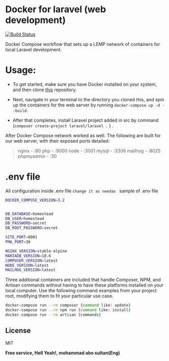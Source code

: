 # Docker for laravel (web development)

[![Build Status](https://travis-ci.org/joemccann/dillinger.svg?branch=master)](https://travis-ci.org/joemccann/dillinger)

Docker Compose workflow that sets up a LEMP network of containers for local Laravel development.

# Usage:
- To get started, make sure you have Docker installed on your system, and then clone [this](https://github.com/Mohammee/laravel-docker.git) repository.

 - Next, navigate in your terminal to the directory you cloned this, and spin up the containers for the web server by running ``docker-compose up -d --build``.

 - After that completes, install Laravel project added in src by command (`` composer create-project laravel/laravel . `` ) .
 
 
After Docker Compose network worked as well. 
The following are built for our web server, with their exposed ports detailed:

> nginx - :80
> php - :9000
> node - :3001
> mysql - :3306
> mailhog - :8025
> phpmyadmin - :30

# .env file 
All configuration inside .env file ``change it as needas ``
sample of .env file
```sh
DOCKER_COMPOSE_VERSION=3.2


DB_DATABASE=homestead
DB_USER=homestead
DB_PASSWORD=secret
DB_ROOT_PASSWORD=secret

SITE_PORT=8001
PMA_PORT=30

NGINX_VERSION=stable-alpine
MARIADB_VERSION=10.6
COMPOSER_VERSION=latest
NODE_VERSION=latest
MAILHOG_VERSION=latest
```


Three additional containers are included that handle Composer, NPM, and Artisan commands without having to have these platforms installed on your local computer. Use the following command examples from your project root, modifying them to fit your particular use case.

```sh
docker-compose run --rm composer (command like: update)
docker-compose run --rm npm run (command like: install)
docker-compose run --rm artisan (commands)
```

## License

MIT

**Free service, Hell Yeah!, mohammad abo sultan(Eng)**

